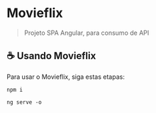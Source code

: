 # Movieflix
> Projeto SPA Angular, para consumo de API 

## ☕ Usando Movieflix

Para usar o Movieflix, siga estas etapas:

```
npm i
```

```
ng serve -o
```


